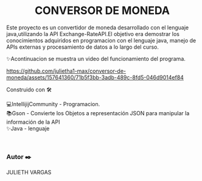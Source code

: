 <h1 align="center">CONVERSOR DE MONEDA</h1>
<P>Este proyecto es un convertidor de moneda desarrollado con el lenguaje java,utilizando la API Exchange-RateAPI.El objetivo era demostrar los conocimientos adquiridos en programacion con el lenguaje java, manejo de APIs externas y procesamiento de datos a lo largo del curso.  </P>

<P>✨Acontinuacion se muestra un video del funcionamiento del programa.</P>

https://github.com/julietha1-max/conversor-de-moneda/assets/157641360/71b5f3bb-3adb-489c-8fd5-046d9014ef84
<p>Construido con 🛠️ </p>
<p>💻IntellijijCommunity - Programacion.<br>
   📚Gson - Convierte los Objetos a representación JSON para manipular la información de la API <br>
   ✨Java - lenguaje </p><br>

   <h3>Autor ✒️</h3>
   <p>JULIETH VARGAS</p>

